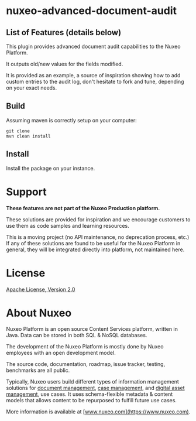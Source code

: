 nuxeo-advanced-document-audit
=============================


## List of Features (details below)

This plugin provides advanced document audit capabilities to the Nuxeo Platform.

It outputs old/new values for the fields modified.

It is provided as an example, a source of inspiration showing how to add custom entries to the audit log, don't hesitate to fork and tune, depending on your exact needs.

## Build

Assuming maven is correctly setup on your computer:

```
git clone
mvn clean install
```

## Install

Install the package on your instance.

# Support

**These features are not part of the Nuxeo Production platform.**

These solutions are provided for inspiration and we encourage customers to use them as code samples and learning resources.

This is a moving project (no API maintenance, no deprecation process, etc.) If any of these solutions are found to be useful for the Nuxeo Platform in general, they will be integrated directly into platform, not maintained here.

# License

[Apache License, Version 2.0](http://www.apache.org/licenses/LICENSE-2.0.html)

# About Nuxeo

Nuxeo Platform is an open source Content Services platform, written in Java. Data can be stored in both SQL & NoSQL databases.

The development of the Nuxeo Platform is mostly done by Nuxeo employees with an open development model.

The source code, documentation, roadmap, issue tracker, testing, benchmarks are all public.

Typically, Nuxeo users build different types of information management solutions for [document management](https://www.nuxeo.com/solutions/document-management/), [case management](https://www.nuxeo.com/solutions/case-management/), and [digital asset management](https://www.nuxeo.com/solutions/dam-digital-asset-management/), use cases. It uses schema-flexible metadata & content models that allows content to be repurposed to fulfill future use cases.

More information is available at [www.nuxeo.com](https://www.nuxeo.com).

